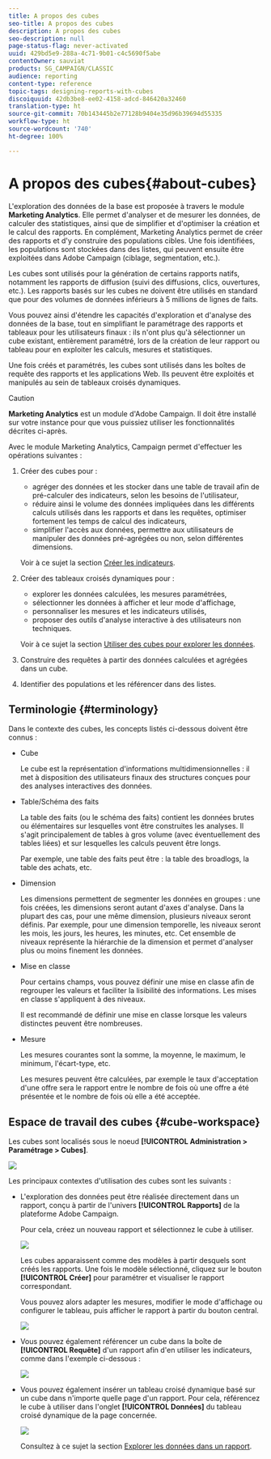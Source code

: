 ```yaml
---
title: A propos des cubes
seo-title: A propos des cubes
description: A propos des cubes
seo-description: null
page-status-flag: never-activated
uuid: 429bd5e9-288a-4c71-9b01-c4c5690f5abe
contentOwner: sauviat
products: SG_CAMPAIGN/CLASSIC
audience: reporting
content-type: reference
topic-tags: designing-reports-with-cubes
discoiquuid: 42db3be8-ee02-4158-adcd-846420a32460
translation-type: ht
source-git-commit: 70b143445b2e77128b9404e35d96b39694d55335
workflow-type: ht
source-wordcount: '740'
ht-degree: 100%

---
```



# A propos des cubes{#about-cubes}

L&#39;exploration des données de la base est proposée à travers le module **Marketing Analytics**. Elle permet d&#39;analyser et de mesurer les données, de calculer des statistiques, ainsi que de simplifier et d&#39;optimiser la création et le calcul des rapports. En complément, Marketing Analytics permet de créer des rapports et d&#39;y construire des populations cibles. Une fois identifiées, les populations sont stockées dans des listes, qui peuvent ensuite être exploitées dans Adobe Campaign (ciblage, segmentation, etc.).

Les cubes sont utilisés pour la génération de certains rapports natifs, notamment les rapports de diffusion (suivi des diffusions, clics, ouvertures, etc.). Les rapports basés sur les cubes ne doivent être utilisés en standard que pour des volumes de données inférieurs à 5 millions de lignes de faits.

Vous pouvez ainsi d&#39;étendre les capacités d&#39;exploration et d&#39;analyse des données de la base, tout en simplifiant le paramétrage des rapports et tableaux pour les utilisateurs finaux : ils n&#39;ont plus qu&#39;à sélectionner un cube existant, entièrement paramétré, lors de la création de leur rapport ou tableau pour en exploiter les calculs, mesures et statistiques.

Une fois créés et paramétrés, les cubes sont utilisés dans les boîtes de requête des rapports et les applications Web. Ils peuvent être exploités et manipulés au sein de tableaux croisés dynamiques.

>[!CAUTION]
>
>**Marketing Analytics** est un module d&#39;Adobe Campaign. Il doit être installé sur votre instance pour que vous puissiez utiliser les fonctionnalités décrites ci-après.

Avec le module Marketing Analytics, Campaign permet d&#39;effectuer les opérations suivantes :

1. Créer des cubes pour :

   * agréger des données et les stocker dans une table de travail afin de pré-calculer des indicateurs, selon les besoins de l&#39;utilisateur,
   * réduire ainsi le volume des données impliquées dans les différents calculs utilisés dans les rapports et dans les requêtes, optimiser fortement les temps de calcul des indicateurs,
   * simplifier l&#39;accès aux données, permettre aux utilisateurs de manipuler des données pré-agrégées ou non, selon différentes dimensions.

   Voir à ce sujet la section [Créer les indicateurs](../../reporting/using/creating-indicators.md).

1. Créer des tableaux croisés dynamiques pour :

   * explorer les données calculées, les mesures paramétrées,
   * sélectionner les données à afficher et leur mode d&#39;affichage,
   * personnaliser les mesures et les indicateurs utilisés,
   * proposer des outils d&#39;analyse interactive à des utilisateurs non techniques.

   Voir à ce sujet la section [Utiliser des cubes pour explorer les données](../../reporting/using/using-cubes-to-explore-data.md).

1. Construire des requêtes à partir des données calculées et agrégées dans un cube.
1. Identifier des populations et les référencer dans des listes.

## Terminologie {#terminology}

Dans le contexte des cubes, les concepts listés ci-dessous doivent être connus :

* Cube

   Le cube est la représentation d&#39;informations multidimensionnelles : il met à disposition des utilisateurs finaux des structures conçues pour des analyses interactives des données.

* Table/Schéma des faits

   La table des faits (ou le schéma des faits) contient les données brutes ou élémentaires sur lesquelles vont être construites les analyses. Il s&#39;agit principalement de tables à gros volume (avec éventuellement des tables liées) et sur lesquelles les calculs peuvent être longs.

   Par exemple, une table des faits peut être : la table des broadlogs, la table des achats, etc.

* Dimension

   Les dimensions permettent de segmenter les données en groupes : une fois créées, les dimensions seront autant d&#39;axes d&#39;analyse. Dans la plupart des cas, pour une même dimension, plusieurs niveaux seront définis. Par exemple, pour une dimension temporelle, les niveaux seront les mois, les jours, les heures, les minutes, etc. Cet ensemble de niveaux représente la hiérarchie de la dimension et permet d&#39;analyser plus ou moins finement les données.

* Mise en classe

   Pour certains champs, vous pouvez définir une mise en classe afin de regrouper les valeurs et faciliter la lisibilité des informations. Les mises en classe s&#39;appliquent à des niveaux.

   Il est recommandé de définir une mise en classe lorsque les valeurs distinctes peuvent être nombreuses.

* Mesure

   Les mesures courantes sont la somme, la moyenne, le maximum, le minimum, l&#39;écart-type, etc.

   Les mesures peuvent être calculées, par exemple le taux d&#39;acceptation d&#39;une offre sera le rapport entre le nombre de fois où une offre a été présentée et le nombre de fois où elle a été acceptée.

## Espace de travail des cubes {#cube-workspace}

Les cubes sont localisés sous le noeud **[!UICONTROL Administration > Paramétrage > Cubes]**.

![](assets/s_advuser_cube_node.png)

Les principaux contextes d&#39;utilisation des cubes sont les suivants :

* L&#39;exploration des données peut être réalisée directement dans un rapport, conçu à partir de l&#39;univers **[!UICONTROL Rapports]** de la plateforme Adobe Campaign.

   Pour cela, créez un nouveau rapport et sélectionnez le cube à utiliser.

   ![](assets/cube_create_new.png)

   Les cubes apparaissent comme des modèles à partir desquels sont créés les rapports. Une fois le modèle sélectionné, cliquez sur le bouton **[!UICONTROL Créer]** pour paramétrer et visualiser le rapport correspondant.

   Vous pouvez alors adapter les mesures, modifier le mode d&#39;affichage ou configurer le tableau, puis afficher le rapport à partir du bouton central.

   ![](assets/cube_display_new.png)

* Vous pouvez également référencer un cube dans la boîte de **[!UICONTROL Requête]** d&#39;un rapport afin d&#39;en utiliser les indicateurs, comme dans l&#39;exemple ci-dessous :

   ![](assets/s_advuser_query_using_a_cube.png)

* Vous pouvez également insérer un tableau croisé dynamique basé sur un cube dans n&#39;importe quelle page d&#39;un rapport. Pour cela, référencez le cube à utiliser dans l&#39;onglet **[!UICONTROL Données]** du tableau croisé dynamique de la page concernée.

   ![](assets/s_advuser_cube_in_report.png)

   Consultez à ce sujet la section [Explorer les données dans un rapport](../../reporting/using/using-cubes-to-explore-data.md#exploring-the-data-in-a-report).

